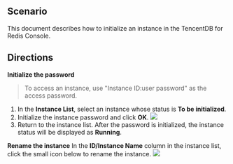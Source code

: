 
## Scenario
This document describes how to initialize an instance in the TencentDB for Redis Console.


## Directions
**Initialize the password**

> To access an instance, use "Instance ID:user password" as the access password.

1. In the **Instance List**, select an instance whose status is **To be initialized**.
2. Initialize the instance password and click **OK**.
![](https://main.qcloudimg.com/raw/f03e60dedf1fc23da300250685ed6293.png)
3. Return to the instance list. After the password is initialized, the instance status will be displayed as **Running**.

**Rename the instance**
In the **ID/Instance Name** column in the instance list, click the small icon below to rename the instance.
![](https://main.qcloudimg.com/raw/57ff2126575f0d218cb50851ce2ed9b6.png)


  


	

